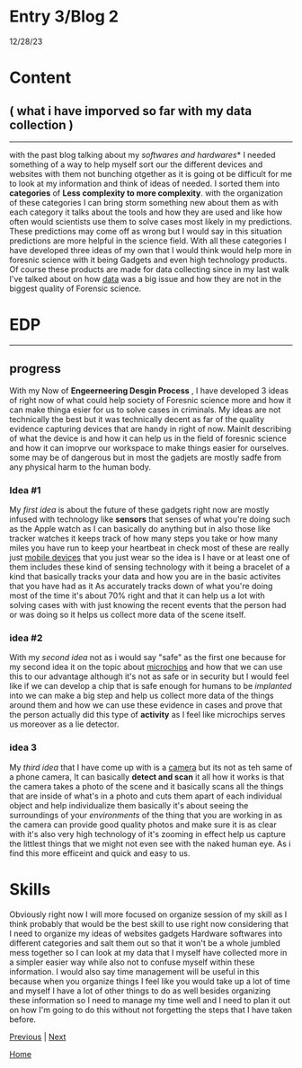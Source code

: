 # Entry 3/Blog 2
12/28/23

# Content 

## ( what i have imporved so far with my data collection ) 
---
with the past blog talking about my _softwares and hardwares_* I needed something of a way to help myself sort our the different devices and websites with them not bunching otgether as it is going ot be difficult for me to look at my information and think of ideas of needed. I sorted them into **categories** of **Less complexity to more complexity**. with the organization of these categories I can bring storm something new about them as with each category it talks about the tools and how they are used and like how often would scientists use them to solve cases most likely in my predictions. These predictions may come off as wrong but I would say in this situation predictions are more helpful in the science field. With all these categories I have developed three ideas of my own that I would think would help more in foresnic science with it being Gadgets and even high technology products. Of course these products are made for data collecting since in my last walk I've talked about on how [data](https://www.discovermagazine.com/the-sciences/the-problem-with-forensic-sciences#:~:text=And%20while%20there%20are%20some,quality%20evidence%2C%20contamination%20or%20bias.) was a big issue and how they are not in the biggest quality of Forensic science. 

# EDP 
---
## progress

With my Now of **Engeerneering Desgin Process** , I have developed 3 ideas of right now of what could help society of Foresnic science more and how it can make thinga esier for us to solve cases in criminals. My ideas are not technically the best but it was technically decent as far of the quality evidence capturing devices that are handy in right of now. Mainlt describing of what the device is and how it can help us in the field of foresnic science and how it can imoprve our workspace to make things easier for ourselves. some may be of dangerous but in most the gadjets are mostly sadfe from any physical harm to the human body.

### Idea #1 

My _first idea_ is about the future of these gadgets right now are mostly infused with technology like **sensors** that senses of what you're doing such as the Apple watch as I can basically do anything but in also those like tracker watches it keeps track of how many steps you take or how many miles you have run to keep your heartbeat in check most of these are really just [mobile devices](https://dgaps.com/mobile-data-collection-trends-and-predictions-523#:~:text=IoT%20devices%20like%20sensors%20and,manual%20input%20and%20improving%20accuracy.) that you just wear so the idea is I have or at least one of them includes these kind of sensing technology with it being a bracelet of a kind that basically tracks your data and how you are in the basic activites that you have had as it As accurately tracks down of what you're doing most of the time it's about 70% right and that it can help us a lot with solving cases with with just knowing the recent events that the person had or was doing so it helps us collect more data of the scene itself.

### idea #2

With my _second idea_ not as i would say "safe" as the first one because for my second idea it on the topic about [microchips](https://thebulletin.org/premium/2022-09/microchips-in-humans-consumer-friendly-app-or-new-frontier-in-surveillance/) and how that we can use this to our advantage although it's not as safe or in security but I would feel like if we can develop a chip that is safe enough for humans to be _implanted_ into we can make a big step and help us collect more data of the things around them and how we can use these evidence in cases and prove that the person actually did this type of **activity** as I feel like microchips serves us moreover as a lie detector.

### idea 3

My _third idea_ that I have come up with is a [camera](https://blog.oncamgrandeye.com/news/how-high-resolution-cameras-big-data-analytics-are-impacting-video-storage-needs) but its not as teh same of a phone camera, It can basically **detect and scan** it all how it works is that the camera takes a photo of the scene and it basically scans all the things that are inside of what's in a photo and cuts them apart of each individual object and help individualize them basically it's about seeing the surroundings of your _environments_ of the thing that you are working in as the camera can provide good quality photos and make sure it is as clear with it's also very high technology of it's zooming in effect help us capture the littlest things that we might not even see with the naked human eye. As i find this more efficeint and quick and easy to us.

# Skills

Obviously right now I will more focused on organize session of my skill as I think probably that would be the best skill to use right now considering that I need to organize my ideas of websites gadgets Hardware softwares into different categories and salt them out so that it won't be a whole jumbled mess together so I can look at my data that I myself have collected more in a simpler easier way while also not to confuse myself within these information. I would also say time management will be useful in this because when you organize things I feel like you would take up a lot of time and myself I have a lot of other things to do as well besides organizing these information so I need to manage my time well and I need to plan it out on how I'm going to do this without not forgetting the steps that I have taken before.





[Previous](entry02.md) | [Next](entry04.md)

[Home](../README.md)
